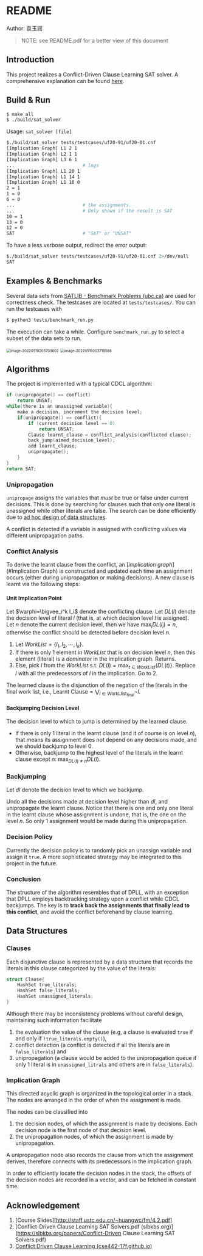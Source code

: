 # README

Author: 袁玉润

> NOTE: see README.pdf for a better view of this document

## Introduction

This project realizes a Conflict-Driven Clause Learning SAT solver. A comprehensive explanation can be found [here](doc/CDCL.pdf). 

## Build & Run

```bash
$ make all
$ ./build/sat_solver
```

Usage: `sat_solver [file]`

```Bash
$./build/sat_solver tests/testcases/uf20-91/uf20-01.cnf 
[Implication Graph] L1 2 1 
[Implication Graph] L2 1 1 
[Implication Graph] L3 6 1 
...							# logs
[Implication Graph] L1 20 1 
[Implication Graph] L1 14 1 
[Implication Graph] L1 16 0 
2 = 1
1 = 0
6 = 0
...							# the assignments. 
... 						# Only shown if the result is SAT
10 = 1
13 = 0
12 = 0
SAT							# "SAT" or "UNSAT"
```

To have a less verbose output, redirect the error output: 

```bash
$./build/sat_solver tests/testcases/uf20-91/uf20-01.cnf 2>/dev/null
SAT
```

## Examples & Benchmarks

Several data sets from [SATLIB - Benchmark Problems (ubc.ca)](https://www.cs.ubc.ca/~hoos/SATLIB/benchm.html) are used for correctness check. The testcases are located at `tests/testcases/`. You can run the testcases with

```bash
$ python3 tests/benchmark_run.py
```

The execution can take a while. Configure `benchmark_run.py` to select a subset of the data sets to run.  

<img src="README.assets/image-20220519203703602.png" alt="image-20220519203703602" style="zoom:67%;" />

<img src="README.assets/image-20220519203718588.png" alt="image-20220519203718588" style="zoom:67%;" />

## Algorithms

The project is implemented with a typical CDCL algorithm: 

```c
if (unipropogate() == conflict)
    return UNSAT;
while(there is an unassigned variable){
    make a decision, increment the decision level;
    if(unipropagate() == conflict){
        if (current decision level == 0)
            return UNSAT;
        Clause learnt_clause = conflict_analysis(conflicted clause);
        back_jump(aimed_decision_level);
        add learnt_clause;
        unipropagate();
    }
}
return SAT;
```

### Unipropagation

`unipropage` assigns the variables that *must* be true or false under current decisions. This is done by searching for clauses such that only one literal is unassigned while other literals are false. The search can be done efficiently due to [ad hoc design of data structures](#Clauses). 

A conflict is detected if a variable is assigned with conflicting values via different unipropagation paths. 

### Conflict Analysis

To derive the learnt clause from the conflict, an [*implication graph*](#Implication Graph) is constructed and updated each time an assignment occurs (either during unipropagation or making decisions). A new clause is learnt via the following steps: 

#### Unit Implication Point

Let $\varphi=\bigvee_i^k l_i$ denote the conflicting clause. Let $DL(l)$ denote the decision level of literal $l$ (that is, at which decision level $l$ is assigned).  Let $n$ denote the current decision level, then we have $\max_i DL(l_i)=n$, otherwise the conflict should be detected before decision level $n$. 

1. Let $WorkList=\{l_1, l_2,\cdots, l_k\}$. 
2. If there is only 1 element in $WorkList$ that is on decision level $n$, then this element (literal) is a *dominator* in the implication graph. Returns. 
3. Else, pick $l$ from the $WorkList$ s.t. $DL(l)=\max_{t\in WorkList}\{DL(t)\}$. Replace $l$ with all the predecessors of $l$ in the implication. Go to 2. 

The learned clause is the disjunction of the negation of the literals in the final work list, i.e., $\text{Learnt Clause}=\bigvee_{l\in \text{WorkLlist}_{\text{final}}} \neg l$. 

#### Backjumping Decision Level

The decision level to which to jump is determined by the learned clause. 

* If there is only 1 literal in the learnt clause (and it of course is on level $n$), that means its assignment does not depend on any decisions made, and we should backjump to level $0$. 
* Otherwise, backjump to the highest level of the literals in the learnt clause except $n$: $\max_{DL(l)\neq n}{DL(l)}$. 

### Backjumping

Let $dl$ denote the decision level to which we backjump. 

Undo all the decisions made at decision level higher than $dl$, and unipropagate the learnt clause. Notice that there is one and only one literal in the learnt clause whose assignment is undone, that is, the one on the level $n$. So only 1 assignment would be made during this unipropagation. 

### Decision Policy

Currently the decision policy is to randomly pick an unassign variable and assign it `true`. A more sophisticated strategy may be integrated to this project in the future. 

### Conclusion

The structure of the algorithm resembles that of DPLL, with an exception that DPLL employs backtracking strategy upon a conflict while CDCL backjumps. The key is to **track back the assignments that finally lead to this conflict**, and avoid the conflict beforehand by clause learning. 

## Data Structures

### Clauses

Each disjunctive clause is represented by a data structure that records the literals in this clause categorized by the value of the literals: 

```c
struct Clause{
    HashSet true_literals;
    HashSet false_literals;
    HashSet unassigned_literals; 
}
```

Although there may be inconsistency problems without careful design, maintaining such information facilitate

1. the evaluation the value of the clause (e.g, a clause is evaluated `true` if and only if `!true_literals.empty()`), 
2. conflict detection (a conflict is detected if all the literals are in `false_literals`) and 
3. unipropagation (a clause would be added to the unipropagation queue if only 1 literal is in `unassigned_litrals` and others are in `false_literals`). 

### Implication Graph

This directed acyclic graph is organized in the topological order in a stack. The nodes are arranged in the order of when the assignment is made. 

The nodes can be classified into

1. the decision nodes, of which the assignment is made by decisions. Each decision node is the first node of that decision level. 
2. the unipropagation nodes, of which the assignment is made by unipropagation. 

A unipropagation node also records the clause from which the assignment derives, therefore connects with its predecessors in the implication graph. 

In order to efficiently locate the decision nodes in the stack, the offsets of the decision nodes are recorded in a vector, and can be fetched in constant time. 

## Acknowledgement

1. [Course Slides][http://staff.ustc.edu.cn/~huangwc/fm/4.2.pdf]
2. [Conflict-Driven Clause Learning SAT Solvers.pdf (slbkbs.org)](https://slbkbs.org/papers/Conflict-Driven Clause Learning SAT Solvers.pdf)
3. [Conflict Driven Clause Learning (cse442-17f.github.io)](https://cse442-17f.github.io/Conflict-Driven-Clause-Learning/)